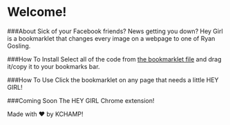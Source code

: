 Welcome!
================

###About
Sick of your Facebook friends? News getting you down?
Hey Girl is a bookmarklet that changes every image on a webpage to one of Ryan Gosling. 

###How To Install
Select all of the code from [the bookmarklet file](https://github.com/keccers/heygirl/blob/master/bookmarklet.js) and drag it/copy it to your bookmarks bar. 

###How To Use
Click the bookmarklet on any page that needs a little HEY GIRL!

###Coming Soon
The HEY GIRL Chrome extension! 

Made with ❤ by KCHAMP!  
